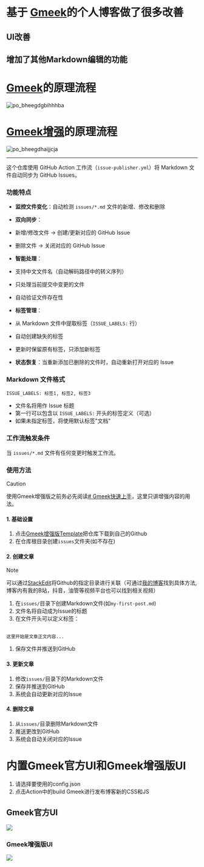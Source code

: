 
# **基于** [**Gmeek**](https://github.com/Meekdai/Gmeek)**的个人博客做了很多改善**

## UI改善

## 增加了其他Markdown编辑的功能

# [Gmeek](https://github.com/Meekdai/Gmeek)的原理流程

![](http://www.kdocs.cn/api/v3/office/copy/em1nN3dtbzFFYTZMMkluTzZ1NlRPME82c1RJSDdiQjJ4QlQrcVB3dGdHKzBPa0tSeEMxNW9ONTBkMXpVbGM4aHcwZzhqUHl0Myt0dVpkWUVPeDhwWFhMRlRCSk04STlTSUNHQ2ZQM09DQUovYjlSeHYwZzRnd1VsT1R4enh2bDBYWnR3ajMrWEFzdmhKRW1NV1I5TTZ1SHhuUUhnTlJ4cU1nTkRzaXc2Sy9qclc2SVhkREVmM3F5US82YUV1UkY1ZGFmbDVTTHRreFl2UDR5N0ZxR2RLaXR4MW1HL2docWo4dUphSHhGNStqNVR3Wmx3OVhxT1NxeDFYd2ptRFNYTlZERWFCSmpicUhjPQ==/attach/object/EUUTS6I7ADQAK? "po_bheegdgbihhhba")

# [Gmeek增强](https://github.com/MyMaskKing/MyMaskKing.github.io.git)的原理流程

![](http://www.kdocs.cn/api/v3/office/copy/em1nN3dtbzFFYTZMMkluTzZ1NlRPME82c1RJSDdiQjJ4QlQrcVB3dGdHKzBPa0tSeEMxNW9ONTBkMXpVbGM4aHcwZzhqUHl0Myt0dVpkWUVPeDhwWFhMRlRCSk04STlTSUNHQ2ZQM09DQUovYjlSeHYwZzRnd1VsT1R4enh2bDBYWnR3ajMrWEFzdmhKRW1NV1I5TTZ1SHhuUUhnTlJ4cU1nTkRzaXc2Sy9qclc2SVhkREVmM3F5US82YUV1UkY1ZGFmbDVTTHRreFl2UDR5N0ZxR2RLaXR4MW1HL2docWo4dUphSHhGNStqNVR3Wmx3OVhxT1NxeDFYd2ptRFNYTlZERWFCSmpicUhjPQ==/attach/object/JXQUS6I7AAAFU? "po_bheegdhaijjcja")

----------

这个仓库使用 GitHub Action 工作流（`issue-publisher.yml`）将 Markdown 文件自动同步为 GitHub Issues。

### **功能特点**

-   **监控文件变化**：自动检测 `issues/*.md` 文件的新增、修改和删除
-   **双向同步**：

-   新增/修改文件 → 创建/更新对应的 GitHub Issue
-   删除文件 → 关闭对应的 GitHub Issue

-   **智能处理**：

-   支持中文文件名（自动解码路径中的转义序列）
-   只处理当前提交中变更的文件
-   自动验证文件存在性

-   **标签管理**：

-   从 Markdown 文件中提取标签（`ISSUE_LABELS:` 行）
-   自动创建缺失的标签
-   更新时保留原有标签，只添加新标签

-   **状态恢复**：当重新添加已删除的文件时，自动重新打开对应的 Issue

### **Markdown 文件格式**

`ISSUE_LABELS: 标签1, 标签2, 标签3`

-   文件名将用作 Issue 标题
-   第一行可以包含以 `ISSUE_LABELS:` 开头的标签定义（可选）
-   如果未指定标签，将使用默认标签"文档"

### **工作流触发条件**

当 `issues/*.md` 文件有任何变更时触发工作流。

### 使用方法

> [!CAUTION]  
> 使用Gmeek增强版之前务必先阅读[# Gmeek快速上手](https://blog.meekdai.com/post/Gmeek-kuai-su-shang-shou.html)，这里只讲增强内容的用法。

#### 1. 基础设置

1.  点击[Gmeek增强版Template](https://github.com/new?template_name=gmeek_enhanced&template_owner=MyMaskKing)把仓库下载到自己的Github
2.  在仓库根目录创建`issues`文件夹(如不存在)

#### 2. 创建文章

> [!NOTE]  
> 可以通过[StackEdit](https://stackedit.cn/)将Github的指定目录进行关联（可通过[我的博客](https://blog.mymaskking.dpdns.org/)找到具体方法,博客内有我的B站，抖音，油管等视频平台也可以找到相关视频）

1.  在`issues/`目录下创建Markdown文件(如`my-first-post.md`)
2.  文件名将自动成为Issue的标题
3.  在文件开头可以定义标签：

```

这里开始是文章正文内容...
```

1.  保存文件并推送到GitHub

#### 3. 更新文章

1.  修改`issues/`目录下的Markdown文件
2.  保存并推送到GitHub
3.  系统会自动更新对应的Issue

#### 4. 删除文章

1.  从`issues/`目录删除Markdown文件
2.  推送更改到GitHub
3.  系统会自动关闭对应的Issue

# 内置Gmeek官方UI和Gmeek增强版UI

1.  请选择要使用的config.json
2.  点击Action中的build Gmeek进行发布博客新的CSS和JS

## Gmeek官方UI

![](http://www.kdocs.cn/api/v3/office/copy/em1nN3dtbzFFYTZMMkluTzZ1NlRPME82c1RJSDdiQjJ4QlQrcVB3dGdHKzBPa0tSeEMxNW9ONTBkMXpVbGM4aHcwZzhqUHl0Myt0dVpkWUVPeDhwWFhMRlRCSk04STlTSUNHQ2ZQM09DQUovYjlSeHYwZzRnd1VsT1R4enh2bDBYWnR3ajMrWEFzdmhKRW1NV1I5TTZ1SHhuUUhnTlJ4cU1nTkRzaXc2Sy9qclc2SVhkREVmM3F5US82YUV1UkY1ZGFmbDVTTHRreFl2UDR5N0ZxR2RLaXR4MW1HL2docWo4dUphSHhGNStqNVR3Wmx3OVhxT1NxeDFYd2ptRFNYTlZERWFCSmpicUhjPQ==/attach/object/CXW327Q7ADQCG?)

### Gmeek增强版UI

![](http://www.kdocs.cn/api/v3/office/copy/em1nN3dtbzFFYTZMMkluTzZ1NlRPME82c1RJSDdiQjJ4QlQrcVB3dGdHKzBPa0tSeEMxNW9ONTBkMXpVbGM4aHcwZzhqUHl0Myt0dVpkWUVPeDhwWFhMRlRCSk04STlTSUNHQ2ZQM09DQUovYjlSeHYwZzRnd1VsT1R4enh2bDBYWnR3ajMrWEFzdmhKRW1NV1I5TTZ1SHhuUUhnTlJ4cU1nTkRzaXc2Sy9qclc2SVhkREVmM3F5US82YUV1UkY1ZGFmbDVTTHRreFl2UDR5N0ZxR2RLaXR4MW1HL2docWo4dUphSHhGNStqNVR3Wmx3OVhxT1NxeDFYd2ptRFNYTlZERWFCSmpicUhjPQ==/attach/object/D7W327Q7ADQCQ?)
<!--stackedit_data:
eyJoaXN0b3J5IjpbLTEyMzI5MDk0ODJdfQ==
-->
